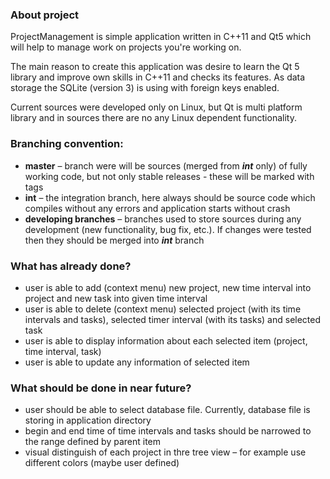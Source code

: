 ### About project

ProjectManagement is simple application written in C\+\+11 and Qt5 which will help to manage work on projects you're working on.

The main reason to create this application was desire to learn the Qt 5 library and improve own skills in C++11 and checks its features. As data storage the SQLite (version 3) is using with foreign keys enabled. 

Current sources were developed only on Linux, but Qt is multi platform library and in sources there are no any Linux dependent functionality.

### Branching convention:
- **master** – branch were will be sources (merged from ***int*** only) of fully working code, but not only stable releases - these will be marked with tags
- **int** – the integration branch, here always should be source code which compiles without any errors and application starts without crash
- **developing branches** – branches used to store sources during any development (new functionality, bug fix, etc.). If changes were tested then they should be merged into ***int*** branch


### What has already done?

- user is able to add (context menu) new project, new time interval into project and new task into given time interval
- user is able to delete (context menu) selected project (with its time intervals and tasks), selected timer interval (with its tasks) and selected task
- user is able to display information about each selected item (project, time interval, task)
- user is able to update any information of selected item

### What should be done in near future?

- user should be able to select database file. Currently, database file is storing in application directory
- begin and end time of time intervals and tasks should be narrowed to the range defined by parent item
- visual distinguish of each project in thre tree view – for example use different colors (maybe user defined)
